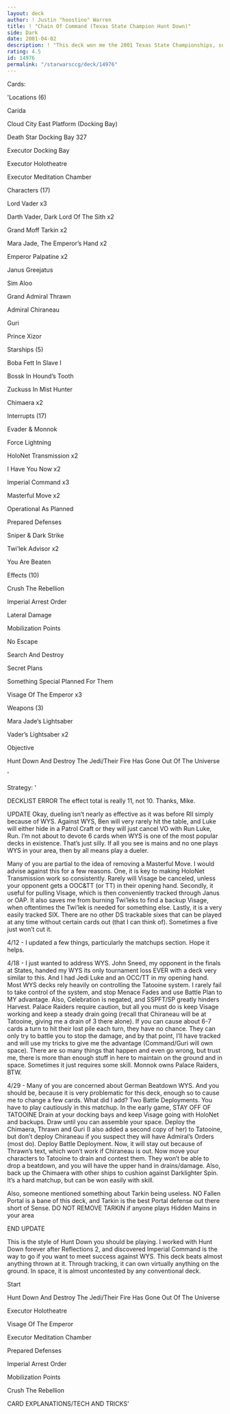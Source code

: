 ```yaml
---
layout: deck
author: ! Justin "hoostino" Warren
title: ! "Chain Of Command (Texas State Champion Hunt Down)"
side: Dark
date: 2001-04-02
description: ! "This deck won me the 2001 Texas State Championships, suffering only a timed loss by 10 throughout 5 games during the tournament."
rating: 4.5
id: 14976
permalink: "/starwarsccg/deck/14976"
---
```

Cards: 

'Locations (6)

Carida

Cloud City East Platform (Docking Bay) 

Death Star Docking Bay 327 

Executor Docking Bay 

Executor Holotheatre 

Executor Meditation Chamber 


Characters (17)

Lord Vader x3

Darth Vader, Dark Lord Of The Sith x2

Grand Moff Tarkin x2

Mara Jade, The Emperor’s Hand x2

Emperor Palpatine x2

Janus Greejatus 

Sim Aloo 

Grand Admiral Thrawn 

Admiral Chiraneau 

Guri 

Prince Xizor 


Starships (5)

Boba Fett In Slave I 

Bossk In Hound’s Tooth 

Zuckuss In Mist Hunter 

Chimaera x2


Interrupts (17)

Evader & Monnok 

Force Lightning 

HoloNet Transmission x2

I Have You Now x2

Imperial Command x3

Masterful Move x2

Operational As Planned 

Prepared Defenses 

Sniper & Dark Strike 

Twi’lek Advisor x2

You Are Beaten 


Effects (10)

Crush The Rebellion 

Imperial Arrest Order 

Lateral Damage 

Mobilization Points 

No Escape 

Search And Destroy 

Secret Plans

Something Special Planned For Them 

Visage Of The Emperor x3


Weapons (3)

Mara Jade’s Lightsaber 

Vader’s Lightsaber x2


Objective

Hunt Down And Destroy The Jedi/Their Fire Has Gone Out Of The Universe 

'

Strategy: '

 
DECKLIST ERROR The effect total is really 11, not 10. Thanks, Mike. 


UPDATE Okay, dueling isn’t nearly as effective as it was before RII simply because of WYS. Against WYS, Ben will very rarely hit the table, and Luke will either hide in a Patrol Craft or they will just cancel VO with Run Luke, Run. I’m not about to devote 6 cards when WYS is one of the most popular decks in existence. That’s just silly. If all you see is mains and no one plays WYS in your area, then by all means play a dueler.


Many of you are partial to the idea of removing a Masterful Move. I would advise against this for a few reasons. One, it is key to making HoloNet Transmission work so consistently. Rarely will Visage be canceled, unless your opponent gets a OOC&TT (or TT) in their opening hand. Secondly, it useful for pulling Visage, which is then conveniently tracked through Janus or OAP. It also saves me from burning Twi’leks to find a backup Visage, when oftentimes the Twi’lek is needed for something else. Lastly, it is a very easily tracked SIX. There are no other DS trackable sixes that can be played at any time without certain cards out (that I can think of). Sometimes a five just won’t cut it. 


4/12 - I updated a few things, particularly the matchups section. Hope it helps. 


4/18 - I just wanted to address WYS. John Sneed, my opponent in the finals at States, handed my WYS its only tournament loss EVER with a deck very similar to this. And I had Jedi Luke and an OCC/TT in my opening hand. Most WYS decks rely heavily on controlling the Tatooine system. I rarely fail to take control of the system, and stop Menace Fades and use Battle Plan to MY advantage. Also, Celebration is negated, and SSPFT/SP greatly hinders Harvest. Palace Raiders require caution, but all you must do is keep Visage working and keep a steady drain going (recall that Chiraneau will be at Tatooine, giving me a drain of 3 there alone). If you can cause about 6-7 cards a turn to hit their lost pile each turn, they have no chance. They can only try to battle you to stop the damage, and by that point, I’ll have tracked and will use my tricks to give me the advantage (Command/Guri will own space). There are so many things that happen and even go wrong, but trust me, there is more than enough stuff in here to maintain on the ground and in space. Sometimes it just requires some skill. Monnok owns Palace Raiders, BTW. 


4/29 - Many of you are concerned about German Beatdown WYS. And you should be, because it is very problematic for this deck, enough so to cause me to change a few cards. What did I add? Two Battle Deployments. You have to play cautiously in this matchup. In the early game, STAY OFF OF TATOOINE Drain at your docking bays and keep Visage going with HoloNet and backups. Draw until you can assemble your space. Deploy the Chimaera, Thrawn and Guri (I also added a second copy of her) to Tatooine, but don’t deploy Chiraneau if you suspect they will have Admiral’s Orders (most do). Deploy Battle Deployment. Now, it will stay out because of Thrawn’s text, which won’t work if Chiraneau is out. Now move your characters to Tatooine to drain and contest them. They won’t be able to drop a beatdown, and you will have the upper hand in drains/damage. Also, back up the Chimaera with other ships to cushion against Darklighter Spin. It’s a hard matchup, but can be won easily with skill. 


Also, someone mentioned something about Tarkin being useless. NO Fallen Portal is a bane of this deck, and Tarkin is the best Portal defense out there short of Sense. DO NOT REMOVE TARKIN if anyone plays Hidden Mains in your area 

END UPDATE 

This is the style of Hunt Down you should be playing. I worked with Hunt Down forever after Reflections 2, and discovered Imperial Command is the way to go if you want to meet success against WYS. This deck beats almost anything thrown at it. Through tracking, it can own virtually anything on the ground. In space, it is almost uncontested by any conventional deck. 


Start

Hunt Down And Destroy The Jedi/Their Fire Has Gone Out Of The Universe 

Executor Holotheatre 

Visage Of The Emperor

Executor Meditation Chamber 

Prepared Defenses

Imperial Arrest Order

Mobilization Points

Crush The Rebellion


CARD EXPLANATIONS/TECH AND TRICKS'
